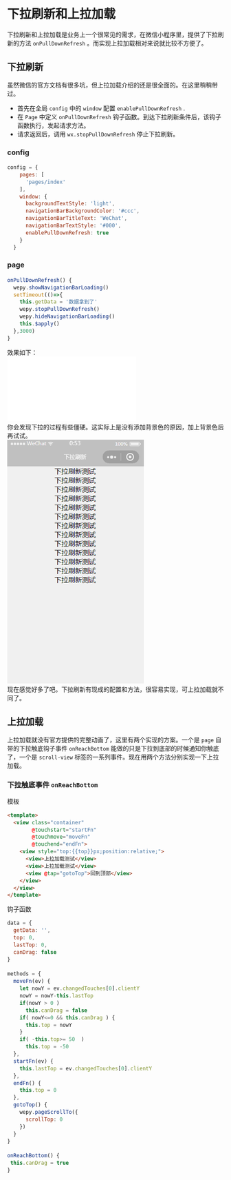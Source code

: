 # 下拉刷新和上拉加载  
下拉刷新和上拉加载是业务上一个很常见的需求，在微信小程序里，提供了下拉刷新的方法 `onPullDownRefresh` 。而实现上拉加载相对来说就比较不方便了。
## 下拉刷新  
虽然微信的官方文档有很多坑，但上拉加载介绍的还是很全面的。在这里稍稍带过。
- 首先在全局 `config` 中的 `window` 配置 `enablePullDownRefresh` .
- 在 `Page` 中定义 `onPullDownRefresh` 钩子函数。到达下拉刷新条件后，该钩子函数执行，发起请求方法。
- 请求返回后，调用 `wx.stopPullDownRefresh` 停止下拉刷新。
### config
```javascript
config = {
    pages: [
      'pages/index'
    ],
    window: {
      backgroundTextStyle: 'light',
      navigationBarBackgroundColor: '#ccc',
      navigationBarTitleText: 'WeChat',
      navigationBarTextStyle: '#000',
      enablePullDownRefresh: true
    }
  }
```
### page
```javascript
onPullDownRefresh() {
  wepy.showNavigationBarLoading() 
  setTimeout(()=>{
    this.getData = '数据拿到了'
    wepy.stopPullDownRefresh()
    wepy.hideNavigationBarLoading()
    this.$apply()
  },3000)
}
```
效果如下：  
![image](./images/1.gjf)  
你会发现下拉的过程有些僵硬。这实际上是没有添加背景色的原因，加上背景色后再试试。  
![image](./images/2.gif)  
现在感觉好多了吧。下拉刷新有现成的配置和方法，很容易实现，可上拉加载就不同了。  
## 上拉加载
上拉加载就没有官方提供的完整动画了，这里有两个实现的方案。一个是 `page` 自带的下拉触底钩子事件 `onReachBottom` 能做的只是下拉到底部的时候通知你触底了，一个是 `scroll-view` 标签的一系列事件。现在用两个方法分别实现一下上拉加载。
### 下拉触底事件 `onReachBottom`
模板
```html
<template>
  <view class="container"  
        @touchstart="startFn"
        @touchmove="moveFn" 
        @touchend="endFn">
    <view style="top:{{top}}px;position:relative;">
      <view>上拉加载测试</view>
      <view>上拉加载测试</view>
      <view @tap="gotoTop">回到顶部</view>
    </view>
  </view>
</template>
```
钩子函数
```javascript
data = {
  getData: '',
  top: 0,
  lastTop: 0,
  canDrag: false
}

methods = {
  moveFn(ev) {
    let nowY = ev.changedTouches[0].clientY
    nowY = nowY-this.lastTop
    if(nowY > 0 )
      this.canDrag = false
    if( nowY<=0 && this.canDrag ) {
      this.top = nowY
    }
    if( -this.top>= 50  )
      this.top = -50
  },
  startFn(ev) {
    this.lastTop = ev.changedTouches[0].clientY 
  },
  endFn() {
    this.top = 0
  },
  gotoTop() {
    wepy.pageScrollTo({
      scrollTop: 0
    })
  }
}

onReachBottom() {
 this.canDrag = true
}
```